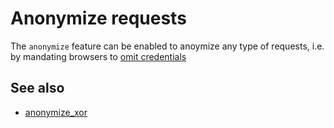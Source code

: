 # Anonymize requests
The `anonymize` feature can be enabled to anoymize any type of requests, i.e. by mandating browsers to [omit credentials](https://developer.mozilla.org/en-US/docs/Web/API/Request/credentials)

## 

## See also
- [anonymize_xor](../anonymize_xor/index.md)

